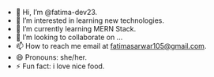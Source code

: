 - 👋 Hi, I’m @fatima-dev23.
- 👀 I’m interested in learning new technologies.
- 🌱 I’m currently learning MERN Stack.
- 💞️ I’m looking to collaborate on ...
- 📫 How to reach me email at fatimasarwar105@gmail.com.
- 😄 Pronouns: she/her.
- ⚡ Fun fact: i love nice food.

<!---
fatima-dev23/fatima-dev23 is a ✨ special ✨ repository because its `README.md` (this file) appears on your GitHub profile.
You can click the Preview link to take a look at your changes.
--->

